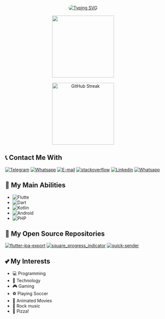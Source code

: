 <div align="center"><a href="https://git.io/typing-svg"><img style="border-radius: 32px" src="https://readme-typing-svg.demolab.com?font=Ubuntu&duration=2000&pause=2000&color=70A5FD&background=1A1B27FF&center=true&size=25&multiline=true&random=false&width=435&height=72&border-radius=32&lines=AmirAbbas+Jannatian;Mobile+developer" alt="Typing SVG" /></a>
<br><br>
<a href="https://github.com/anuraghazra/github-readme-stats">
  <img height=200 align="center" src="https://github-readme-stats.vercel.app/api?username=amir14a&theme=tokyonight&border_radius=32" />
</a>
<br><br>
<a href="https://git.io/streak-stats">
    <img height=200 align="center" src="https://streak-stats.demolab.com?user=amir14a&theme=tokyonight&border_radius=32&mode=weekly" alt="GitHub Streak" />
</a>
</div>

## 📞 Contact Me With

<a href='https://t.me/amir_a14'><img alt="Telegram" src="https://img.shields.io/badge/telegram-blue?style=for-the-badge&logo=telegram&logoColor=%23FFF"></a>
<a href='https://wa.me/989399880341'><img alt="Whatsapp" src="https://img.shields.io/badge/whatsapp-blue?style=for-the-badge&logo=whatsapp&logoColor=%23FFF&color=%2332D14E"></a>
<a href='mailto:amirabbasaa@gmail.com'><img alt="E-mail" src="https://img.shields.io/badge/e--mail-blue?style=for-the-badge&logo=gmail&logoColor=%23FFF&color=%23E85543"></a>
<a href='https://stackoverflow.com/users/10281719/amir-a14'><img alt="stackoverflow" src="https://img.shields.io/badge/stackoverflow-blue?style=for-the-badge&logo=stackoverflow&logoColor=%23FFF&color=%23F4842B"></a>
<a href='https://www.linkedin.com/in/amirabbas14/'><img alt="Linkedin" src="https://img.shields.io/badge/linkedin-blue?style=for-the-badge&logo=linkedin&logoColor=%23FFF&color=%230099CC"></a>
<a href='https://instagram.com/amir_a14'><img alt="Whatsapp" src="https://img.shields.io/badge/instagram-blue?style=for-the-badge&logo=instagram&logoColor=%23FFF&color=%23C82785"></a>





## 🌟 My Main Abilities
- <img alt="Flutte" src="https://img.shields.io/badge/Flutter-blue?style=for-the-badge&logo=flutter&color=%2331B9F5">
- <img alt="Dart" src="https://img.shields.io/badge/Dart-blue?style=for-the-badge&logo=dart&color=%2303589C">
- <img alt="Kotlin" src="https://img.shields.io/badge/Kotlin-blue?style=for-the-badge&logo=kotlin&logoColor=%23FFF&color=%237F52FF">
- <img alt="Android" src="https://img.shields.io/badge/android-blue?style=for-the-badge&logo=android&logoColor=%23FFF&color=%2330D780">
- <img alt="PHP" src="https://img.shields.io/badge/php-blue?style=for-the-badge&logo=php&logoColor=%23FFF&color=%237178AE">

## 🔧 My Open Source Repositories
[![flutter-ipa-export](https://github-readme-stats.vercel.app/api/pin/?username=amir14a&repo=flutter-ipa-export&theme=tokyonight&border_radius=32&cache=2)](https://github.com/amir14a/flutter-ipa-export)
[![square_progress_indicator](https://github-readme-stats.vercel.app/api/pin/?username=amir14a&repo=square_progress_indicator&theme=tokyonight&border_radius=32&cache=2)](https://github.com/amir14a/square_progress_indicator)
[![quick-sender](https://github-readme-stats.vercel.app/api/pin/?username=amir14a&repo=QuickSender-android&theme=tokyonight&border_radius=32&cache=2)](https://github.com/amir14a/QuickSender-android)

## 💕 My Interests
- 💻 Programming
- 📱 Technology
- 🎮 Gaming
- ⚽️ Playing Soccer
- 🏰 Animated Movies
- 🎸 Rock music
- 🍕 Pizza!
